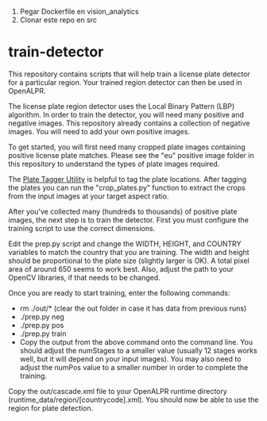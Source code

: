 1) Pegar Dockerfile en vision_analytics
2) Clonar este repo en src


train-detector
==============

This repository contains scripts that will help train a license plate detector for a particular region.  Your trained region detector can then be used in OpenALPR.

The license plate region detector uses the Local Binary Pattern (LBP) algorithm.  In order to train the detector, you will need many positive and negative images.  This repository already contains a collection of negative images.  You will need to add your own positive images.

To get started, you will first need many cropped plate images containing positive license plate matches.  Please see the "eu" positive image folder in this repository to understand the types of plate images required. 

The [Plate Tagger Utility](https://github.com/openalpr/plate_tagger)  is helpful to tag the plate locations.  After tagging the plates you can run the "crop_plates.py" function to extract the crops from the input images at your target aspect ratio.

After you've collected many (hundreds to thousands) of positive plate images, the next step is to train the detector.  First you must configure the training script to use the correct dimensions.

Edit the prep.py script and change the WIDTH, HEIGHT, and COUNTRY variables to match the country that you are training.  The width and height should be proportional to the plate size (slightly larger is OK).  A total pixel area of around 650 seems to work best.  Also, adjust the path to your OpenCV libraries, if that needs to be changed.

Once you are ready to start training, enter the following commands:

  - rm ./out/*    (clear the out folder in case it has data from previous runs)
  - ./prep.py neg
  - ./prep.py pos
  - ./prep.py train
  - Copy the output from the above command onto the command line.  You should adjust the numStages to a smaller value (usually 12 stages works well, but it will depend on your input images).  You may also need to adjust the numPos value to a smaller number in order to complete the training.


Copy the out/cascade.xml file to your OpenALPR runtime directory (runtime_data/region/[countrycode].xml).  You should now be able to use the region for plate detection.
